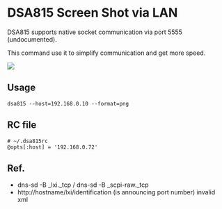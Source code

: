 DSA815 Screen Shot via LAN
==========================

DSA815 supports native socket communication via port 5555 (undocumented).

This command use it to simplify communication and get more speed.

<img src="https://lh3.googleusercontent.com/mMyt_RQ4DnDbjDd2bNQ4oPH2_UEMIgbf4AQAs1HqwDcGrqa4OTtW8IGAZsfRapN6XxT2Y5DMkL7x7Jh1GFKg9YJv-RXk7yA5xdzrtLzfDEtYg0rdlVlbLrd4HcqFNb_ZSfR9hKxD4HdfKjJJU41__F8rfk4DHkmXn8eCmnLqesYKEZUYOik4gyfb_ClUpskfWjmTbzr5W20cNsEgT1AYZLXKqnsY5ZaNtVCvuYzzHPp8YKa2Wq19CpIucezHiGcrR2GO4pHOHKVkU3AEawIEE2hIFMGDMxHDK2HEj0CraVjCQ2po4KplFBPkQ-7HSC--vtn-eQ2c5w2iqVs14-tvIpm6eh2_NE9lNLpxcRMMprGF2tihJpX4fmhmvBK3Ow9ntNTcrj4LMFxentCj06r5S5urgsu4yg9O2AromX7DczuLIMbh7pLilex8dzN2b6p5k8gw2yElDHOjOqjMeGOfI5bubf20F1vQ8D3FADAI1OmI29WiQu8B7sMULCom7KwNj47hSJUSKGxANDG_udxr-lr2Fc6WMHWAPHDaMK7H2yRSRdmUXLQPU-bhhP9KWkp0ZOBV7w=w800-h439-no"/>

## Usage

```
dsa815 --host=192.168.0.10 --format=png
```

## RC file

```
# ~/.dsa815rc
@opts[:host] = '192.168.0.72'
```

## Ref.

 * dns-sd -B _lxi._tcp / dns-sd -B _scpi-raw._tcp
 * http://hostname/lxi/identification (is announcing port number) invalid xml
